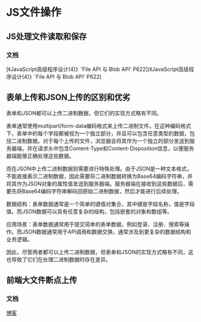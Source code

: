 
# JS文件操作

## JS处理文件读取和保存
### 文档
[《JavaScript高级程序设计(4)》'File API 与 Blob API' P622](《JavaScript高级程序设计(4)》'File API 与 Blob API' P622)

## 表单上传和JSON上传的区别和优劣
表单和JSON都可以上传二进制数据，但它们的实现方式略有不同。

表单通常使用multipart/form-data编码格式来上传二进制文件。在这种编码格式下，表单中的每个字段都被视为一个独立部分，并且可以包含任意类型的数据，包括二进制数据。对于每个上传的文件，浏览器会将其作为一个独立的部分发送到服务器端，并在请求头中包含Content-Type和Content-Disposition信息，以便服务器端能够正确处理这些数据。

而在JSON中上传二进制数据则需要进行特殊处理。由于JSON是一种文本格式，不能直接表示二进制数据，因此需要将二进制数据转换为Base64编码字符串，并将其作为JSON对象的属性值发送到服务器端。服务器端在接收到这些数据后，需要先将Base64编码字符串解码回原始二进制数据，然后才能进行后续处理。

数据结构：表单数据通常是一个简单的键值对集合，其中键是字段名称，值是字段值。而JSON数据可以具有任意复杂的结构，包括嵌套的对象和数组等。

应用场景：表单数据通常用于提交简单的表单数据，例如登录、注册、搜索等操作。而JSON数据通常用于API调用和数据交换，通常涉及到更复杂的数据结构和业务逻辑。

因此，尽管两者都可以上传二进制数据，但表单和JSON的实现方式略有不同，这也导致了它们在处理二进制数据时存在差异。

## 前端大文件断点上传
### 文档
[博客](https://vue3js.cn/interview/JavaScript/continue_to_upload.html#%E4%BA%8C%E3%80%81%E5%AE%9E%E7%8E%B0%E6%80%9D%E8%B7%AF)